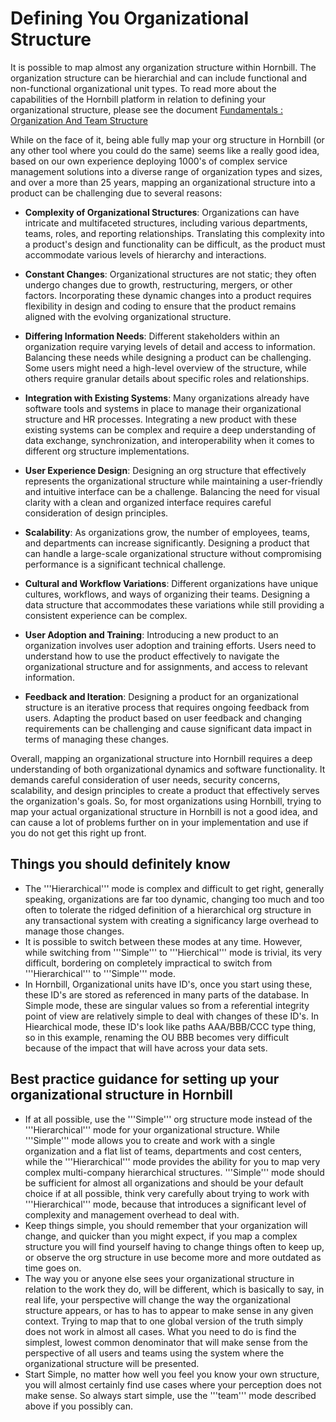 # Defining You Organizational Structure

It is possible to map almost any organization structure within Hornbill. The organization structure can be hierarchial and can include functional and non-functional organizational unit types.  To read more about the capabilities of the Hornbill platform in relation to defining your organizational structure, please see the document [Fundamentals : Organization And Team Structure](/esp-fundamentals/core-capabilities/organization-and-teams)

While on the face of it, being able fully map your org structure in Hornbill (or any other tool where you could do the same) seems like a really good idea, based on our own experience deploying 1000's of complex service management solutions into a diverse range of organization types and sizes, and over a more than 25 years, mapping an organizational structure into a product can be challenging due to several reasons:

- __Complexity of Organizational Structures__: Organizations can have intricate and multifaceted structures, including various departments, teams, roles, and reporting relationships. Translating this complexity into a product's design and functionality can be difficult, as the product must accommodate various levels of hierarchy and interactions.

- __Constant Changes__: Organizational structures are not static; they often undergo changes due to growth, restructuring, mergers, or other factors. Incorporating these dynamic changes into a product requires flexibility in design and coding to ensure that the product remains aligned with the evolving organizational structure.

- __Differing Information Needs__: Different stakeholders within an organization require varying levels of detail and access to information. Balancing these needs while designing a product can be challenging. Some users might need a high-level overview of the structure, while others require granular details about specific roles and relationships.

- __Integration with Existing Systems__: Many organizations already have software tools and systems in place to manage their organizational structure and HR processes. Integrating a new product with these existing systems can be complex and require a deep understanding of data exchange, synchronization, and interoperability when it comes to different org structure implementations.

- __User Experience Design__: Designing an org structure that effectively represents the organizational structure while maintaining a user-friendly and intuitive interface can be a challenge. Balancing the need for visual clarity with a clean and organized interface requires careful consideration of design principles.

- __Scalability__: As organizations grow, the number of employees, teams, and departments can increase significantly. Designing a product that can handle a large-scale organizational structure without compromising performance is a significant technical challenge.

- __Cultural and Workflow Variations__: Different organizations have unique cultures, workflows, and ways of organizing their teams. Designing a data structure that accommodates these variations while still providing a consistent experience can be complex.

- __User Adoption and Training__: Introducing a new product to an organization involves user adoption and training efforts. Users need to understand how to use the product effectively to navigate the organizational structure and for assignments, and access to relevant information.

- __Feedback and Iteration__: Designing a product for an organizational structure is an iterative process that requires ongoing feedback from users. Adapting the product based on user feedback and changing requirements can be challenging and cause significant data impact in terms of managing these changes.

Overall, mapping an organizational structure into Hornbill requires a deep understanding of both organizational dynamics and software functionality. It demands careful consideration of user needs, security concerns, scalability, and design principles to create a product that effectively serves the organization's goals. So, for most organizations using Hornbill, trying to map your actual organizational structure in Hornbill is not a good idea, and can cause a lot of problems further on in your implementation and use if you do not get this right up front. 

## Things you should definitely know
- The '''Hierarchical''' mode is complex and difficult to get right, generally speaking, organizations are far too dynamic, changing too much and too often to tolerate the ridged definition of a hierarchical org structure in any transactional system with creating a significancy large overhead to manage those changes.
- It is possible to switch between these modes at any time.  However, while switching from '''Simple''' to '''Hierchical''' mode is trivial, its very difficult, bordering on completely impractical to switch from '''Hierarchical''' to '''Simple''' mode.
- In Hornbill, Organizational units have ID's, once you start using these, these ID's are stored as referenced in many parts of the database.  In Simple mode, these are singular values so from a referential integrity point of view are relatively simple to deal with changes of these ID's. In Hiearchical mode, these ID's look like paths AAA/BBB/CCC type thing, so in this example, renaming the OU BBB becomes very difficult because of the impact that will have across your data sets. 


## Best practice guidance for setting up your organizational structure in Hornbill
- If at all possible, use the '''Simple''' org structure mode instead of the '''Hierarchical''' mode for your organizational structure. While '''Simple''' mode allows you to create and work with a single organization and a flat list of teams, departments and cost centers, while the '''Hierarchical''' mode provides the ability for you to map very complex multi-company hierarchical structures.  '''Simple''' mode should be sufficient for almost all organizations and should be your default choice if at all possible, think very carefully about trying to work with '''Hierarchical''' mode, because that introduces a significant level of complexity and management overhead to deal with.
- Keep things simple, you should remember that your organization will change, and quicker than you might expect, if you map a complex structure you will find yourself having to change things often to keep up, or observe the org structure in use become more and more outdated as time goes on. 
- The way you or anyone else sees your organizational structure in relation to the work they do, will be different, which is basically to say, in real life, your perspective will change the way the organizational structure appears, or has to has to appear to make sense in any given context. Trying to map that to one global version of the truth simply does not work in almost all cases.  What you need to do is find the simplest, lowest common denominator that will make sense from the perspective of all users and teams using the system where the organizational structure will be presented. 
- Start Simple, no matter how well you feel you know your own structure, you will almost certainly find use cases where your perception does not make sense. So always start simple, use the '''team''' mode described above if you possibly can.  


